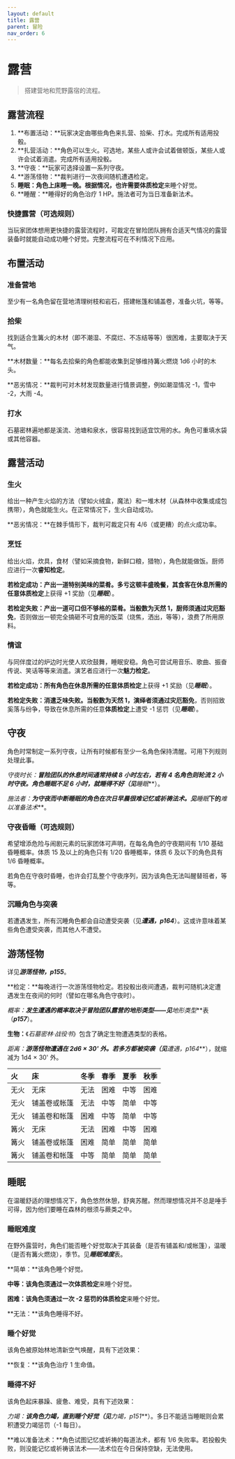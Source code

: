 ```yaml
---
layout: default
title: 露营
parent: 冒险
nav_order: 6
---
```


# 露营

> 搭建营地和荒野露宿的流程。

## 露营流程

1. **布置活动：**玩家决定由哪些角色来扎营、拾柴、打水。完成所有适用投骰。
2. **扎营活动：**角色可以生火。可选地，某些人或许会试着做顿饭，某些人或许会试着消遣。完成所有适用投骰。
3. **守夜：**玩家可选择设置一系列守夜。
4. **游荡怪物：**裁判进行一次夜间随机遭遇检定。
5. **睡眠：**角色上床睡一晚。根据情况，也许需要**体质检定**来睡个好觉。
6. **睡醒：**睡得好的角色治疗 1 HP。施法者可为当日准备新法术。

### 快捷露营（可选规则）

当玩家团体想用更快捷的露营流程时，可裁定在冒险团队拥有合适天气情况的露营装备时就能自动成功睡个好觉。完整流程可在不利情况下应用。

## 布置活动

### 准备营地

至少有一名角色留在营地清理树枝和岩石，搭建帐篷和铺盖卷，准备火坑，等等。

### 拾柴

找到适合生篝火的木材（即不潮湿、不腐烂、不冻结等等）很困难，主要取决于天气。

**木材数量：**每名去拾柴的角色都能收集到足够维持篝火燃烧 1d6 小时的木头。

**恶劣情况：**裁判可对木材发现数量进行情景调整，例如潮湿情况 -1，雪中 -2，大雨 -4。

### 打水

石墓密林遍地都是溪流、池塘和泉水，很容易找到适宜饮用的水。角色可重填水袋或其他容器。

## 露营活动

### 生火

给出一种产生火焰的方法（譬如火绒盒，魔法）和一堆木材（从森林中收集或成包携带），角色就能生火。在正常情况下，生火自动成功。

**恶劣情况：**在棘手情形下，裁判可裁定只有 4/6（或更糟）的点火成功率。

### 烹饪

给出火焰，炊具，食材（譬如采摘食物，新鲜口粮，猎物），角色就能做饭。厨师应进行一次**睿知检定**。

**若检定成功：**产出一道特别美味的菜肴。多亏这顿丰盛晚餐，其食客在休息所需的任意**体质检定**上获得 +1 奖励（见***睡眠***）。

**若检定失败：**产出一道可口但不够格的菜肴。当骰数为天然 1，厨师须通过**灾厄豁免**，否则做出一顿完全搞砸不可食用的饭菜（烧焦，洒出，等等），浪费了所用原料。

### 情谊

与同伴度过的炉边时光使人欢欣鼓舞，睡眠安稳。角色可尝试用音乐、歌曲、振奋传说、笑话等等来消遣。演艺者应进行一次**魅力检定**。

**若检定成功：**所有角色在休息所需的任意**体质检定**上获得 +1 奖励（见***睡眠***）。

**若检定失败：**消遣乏味失败。当骰数为天然 1，演绎者须通过**灾厄豁免**，否则招致奚落与纷争，导致在休息所需的任意**体质检定**上遭受 -1 惩罚（见***睡眠***）。

## 守夜

角色时常制定一系列守夜，让所有时候都有至少一名角色保持清醒。可用下列规则处理此事。

**守夜时长：**冒险团队的休息时间通常持续 8 小时左右，若有 4 名角色则轮流 2 小时守夜。角色睡眠不足 6 小时，就睡得不好（见***睡眠***）。

**施法者：**为守夜而中断睡眠的角色在次日早晨很难记忆或祈祷法术。见***睡眠***下的***难以准备法术***。

### 守夜昏睡（可选规则）

希望增添危险与闹剧元素的玩家团体可声明，在每名角色的守夜期间有 1/10 基础昏睡概率。体质 15 及以上的角色只有 1/20 昏睡概率，体质 6 及以下的角色具有 1/6 昏睡概率。

若角色在守夜时昏睡，也许会打乱整个守夜序列，因为该角色无法叫醒替班者，等等。

### 沉睡角色与突袭

若遭遇发生，所有沉睡角色都会自动遭受突袭（见***遭遇，p164***）。这或许意味着某些角色遭受突袭，而其他人不遭受。

## 游荡怪物

详见***游荡怪物，p155***。

**检定：**每晚进行一次游荡怪物检定。若投骰出夜间遭遇，裁判可随机决定遭遇发生在夜间的何时（譬如在哪名角色守夜时）。

**概率：**发生遭遇的概率取决于冒险团队露营的地形类型——见***地形类型***表（***p157***）。

**生物：**《*石墓密林·战役书*》包含了确定生物遭遇类型的表格。

**距离：**游荡怪物遭遇在 2d6 × 30' 外。若多方都被突袭（见***遭遇，p164***），就缩减为 1d4 × 30' 外。

| **火** | **床**       | **冬季** | **春季** | **夏季** | **秋季** |
| :----- | :----------- | :------- | :------- | :------- | :------- |
| 无火   | 无床         | 无法     | 困难     | 中等     | 困难     |
| 无火   | 铺盖卷或帐篷 | 无法     | 中等     | 简单     | 中等     |
| 无火   | 铺盖卷和帐篷 | 困难     | 中等     | 简单     | 中等     |
| 篝火   | 无床         | 无法     | 困难     | 中等     | 困难     |
| 篝火   | 铺盖卷或帐篷 | 困难     | 简单     | 简单     | 简单     |
| 篝火   | 铺盖卷和帐篷 | 中等     | 简单     | 简单     | 简单     |

## 睡眠

在温暖舒适的理想情况下，角色悠然休憩，舒爽苏醒。然而理想情况并不总是唾手可得，因为他们要睡在森林的根须与蕨类之中。

### 睡眠难度

在野外露营时，角色们能否睡个好觉取决于其装备（是否有铺盖和/或帐篷），温暖（是否有篝火燃烧），季节。见***睡眠难度***表。

**简单：**该角色睡个好觉。

**中等：**该角色须通过一次**体质检定**来睡个好觉。

**困难：**该角色须通过一次 -2 惩罚的**体质检定**来睡个好觉。

**无法：**该角色睡得不好。

### 睡个好觉

该角色被原始林地清新空气唤醒，具有下述效果：

**恢复：**该角色治疗 1 生命值。

### 睡得不好

该角色起床暴躁、疲惫、难受，具有下述效果：

**力竭：**该角色力竭，直到睡个好觉（见***力竭，p151***）。多日不能适当睡眠则会累积遭受力竭惩罚（-1 每日）。

**难以准备法术：**角色试图记忆或祈祷的每道法术，都有 1/6 失败率。若投骰失败，则没能记忆或祈祷该法术——法术位在今日保持空缺，无法使用。
